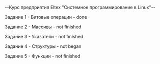 --Курс предприятия Eltex "Системное программирование в Linux"--

Задание 1 - Битовые операции - done

Задание 2 - Массивы - not finished

Задание 3 - Указатели - not finished

Задание 4 - Структуры - not began

Задание 5 - Функции - not finished
